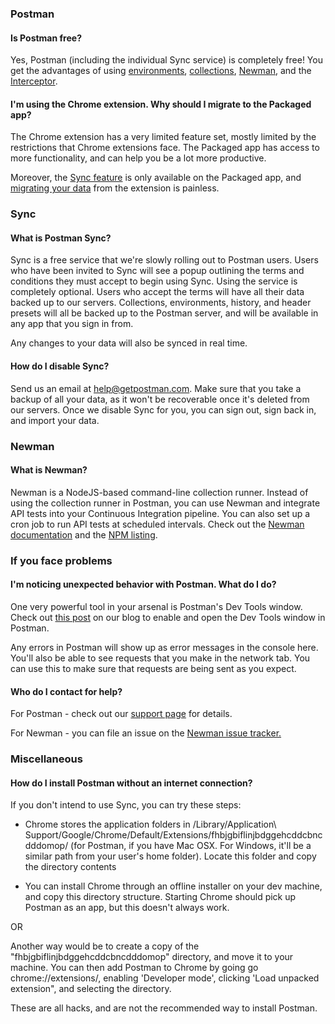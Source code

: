 ### Postman

#### Is Postman free?

Yes, Postman (including the individual Sync service) is completely free! You get the advantages of using [environments][1], [collections][2], [Newman][3], and the [Interceptor][4].

#### I'm using the Chrome extension. Why should I migrate to the Packaged app?

The Chrome extension has a very limited feature set, mostly limited by the restrictions that Chrome extensions face. The Packaged app has access to more functionality, and can help you be a lot more productive.

Moreover, the [Sync feature][6] is only available on the Packaged app, and [migrating your data][7] from the extension is painless.

### Sync

#### What is Postman Sync?

Sync is a free service that we're slowly rolling out to Postman users. Users who have been invited to Sync will see a popup outlining the terms and conditions they must accept to begin using Sync.
Using the service is completely optional. Users who accept the terms will have all their data backed up to our servers. Collections, environments, history, and header presets will all be backed up to the Postman server, and will be available in any app that you sign in from.

Any changes to your data will also be synced in real time.

#### How do I disable Sync?

Send us an email at [help@getpostman.com][10]. Make sure that you take a backup of all your data, as it won't be recoverable once it's deleted from our servers.
Once we disable Sync for you, you can sign out, sign back in, and import your data.

### Newman

#### What is Newman?

Newman is a NodeJS-based command-line collection runner. Instead of using the collection runner in Postman, you can use Newman and integrate API tests into your Continuous Integration pipeline. You can also set up a cron job to run API tests at scheduled intervals. Check out the [Newman documentation][3] and the [NPM listing][12].

### If you face problems

#### I'm noticing unexpected behavior with Postman. What do I do?

One very powerful tool in your arsenal is Postman's Dev Tools window. Check out [this post][14] on our blog to enable and open the Dev Tools window in Postman.

Any errors in Postman will show up as error messages in the console here. You'll also be able to see requests that you make in the network tab. You can use this to make sure that requests are being sent as you expect.

#### Who do I contact for help?

For Postman - check out our [support page][16] for details.

For Newman - you can file an issue on the [Newman issue tracker.][17]

### Miscellaneous

#### How do I install Postman without an internet connection?

If you don't intend to use Sync, you can try these steps:

* Chrome stores the application folders in /Library/Application\\ Support/Google/Chrome/Default/Extensions/fhbjgbiflinjbdggehcddcbncdddomop/ (for Postman, if you have Mac OSX. For Windows, it'll be a similar path from your user's home folder). Locate this folder and copy the directory contents

* You can install Chrome through an offline installer on your dev machine, and copy this directory structure. Starting Chrome should pick up Postman as an app, but this doesn't always work.

OR

Another way would be to create a copy of the "fhbjgbiflinjbdggehcddcbncdddomop" directory, and move it to your machine. You can then add Postman to Chrome by going go chrome://extensions/, enabling 'Developer mode', clicking 'Load unpacked extension", and selecting the directory.

These are all hacks, and are not the recommended way to install Postman.


[1]: https://www.getpostman.com/docs/environments
[2]: https://www.getpostman.com/docs/collections
[3]: https://www.getpostman.com/docs/newman_intro
[4]: https://www.getpostman.com/docs/capture
[6]: https://www.getpostman.com/docs/sync_overview
[7]: https://www.getpostman.com/docs/migration
[10]: mailto:help@getpostman.com
[12]: https://www.npmjs.com/package/newman
[14]: http://blog.getpostman.com/2014/01/27/enabling-chrome-developer-tools-inside-postman/
[16]: https://www.getpostman.com/support
[17]: https://github.com/postmanlabs/newman/issues
